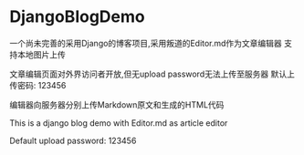 # DjangoBlogDemo
一个尚未完善的采用Django的博客项目,采用叛道的Editor.md作为文章编辑器
支持本地图片上传

文章编辑页面对外界访问者开放,但无upload password无法上传至服务器
默认上传密码: 123456

编辑器向服务器分别上传Markdown原文和生成的HTML代码

This is a django blog demo with Editor.md as article editor

Default upload password: 123456
